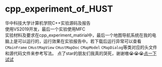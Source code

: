 # cpp_experiment_of_HUST
华中科技大学计算机学院C++实验源码及报告<br>
使用VS2019开发，最后一个实验使用MFC<br>
实验材料及要求在cpp_experiment_matirial中，最后一个地图导航系统在我的电脑上是可以运行的，运行效果在实验报告中。若下载后运行异常可以查看`CMainFrame` `CHustMapView` `CHustMapDoc` `CMapModel` `CMapDialog`等类对应的头文件和源代码文件来参考写法。
点了star的朋友们我真的哭死，谢谢嗷😭😭😭[点一下试试](https://www.bilibili.com/video/BV1wg411G7bm)
